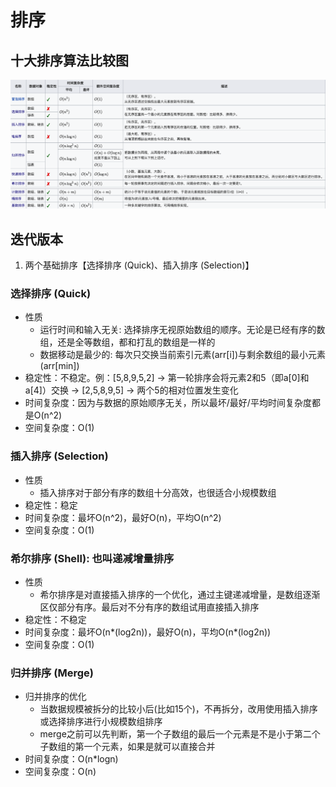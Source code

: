 # 排序

## 十大排序算法比较图
![image](Utils/sort.png)

## 迭代版本
1. 两个基础排序【选择排序 (Quick)、插入排序 (Selection)】

### 选择排序 (Quick)
- 性质
  - 运行时间和输入无关: 选择排序无视原始数组的顺序。无论是已经有序的数组，还是全等数组，都和打乱的数组是一样的
  - 数据移动是最少的: 每次只交换当前索引元素(arr[i])与剩余数组的最小元素(arr[min])
- 稳定性：不稳定。例：[5,8,9,5,2] -> 第一轮排序会将元素2和5（即a[0]和a[4]）交换 -> [2,5,8,9,5] -> 两个5的相对位置发生变化
- 时间复杂度：因为与数据的原始顺序无关，所以最坏/最好/平均时间复杂度都是O(n^2)
- 空间复杂度：O(1)

### 插入排序 (Selection)
- 性质
  - 插入排序对于部分有序的数组十分高效，也很适合小规模数组
- 稳定性：稳定
- 时间复杂度：最坏O(n^2)，最好O(n)，平均O(n^2)
- 空间复杂度：O(1)

### 希尔排序 (Shell): 也叫递减增量排序
- 性质
  - 希尔排序是对直接插入排序的一个优化，通过主键递减增量，是数组逐渐区仅部分有序。最后对不分有序的数组试用直接插入排序
- 稳定性：不稳定
- 时间复杂度：最坏O(n*(log2n))，最好O(n)，平均O(n*(log2n))
- 空间复杂度：O(1)

### 归并排序 (Merge)
- 归并排序的优化
  - 当数据规模被拆分的比较小后(比如15个)，不再拆分，改用使用插入排序或选择排序进行小规模数组排序
  - merge之前可以先判断，第一个子数组的最后一个元素是不是小于第二个子数组的第一个元素，如果是就可以直接合并
- 时间复杂度：O(n*logn)
- 空间复杂度：O(n)
